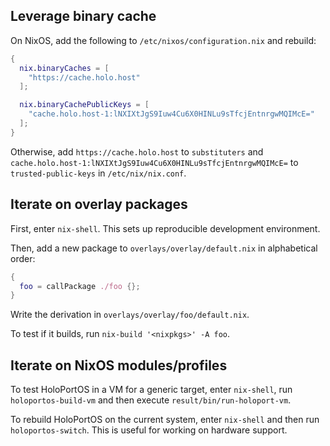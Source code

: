 ## Leverage binary cache

On NixOS, add the following to `/etc/nixos/configuration.nix` and rebuild:

```nix
{
  nix.binaryCaches = [
    "https://cache.holo.host"
  ];

  nix.binaryCachePublicKeys = [
    "cache.holo.host-1:lNXIXtJgS9Iuw4Cu6X0HINLu9sTfcjEntnrgwMQIMcE="
  ];
}
```

Otherwise, add `https://cache.holo.host` to `substituters` and
`cache.holo.host-1:lNXIXtJgS9Iuw4Cu6X0HINLu9sTfcjEntnrgwMQIMcE=` to
`trusted-public-keys` in `/etc/nix/nix.conf`.

## Iterate on overlay packages

First, enter `nix-shell`. This sets up reproducible development environment.

Then, add a new package to `overlays/overlay/default.nix` in alphabetical order:

```nix
{
  foo = callPackage ./foo {};
}
```

Write the derivation in `overlays/overlay/foo/default.nix`.

To test if it builds, run `nix-build '<nixpkgs>' -A foo`.

## Iterate on NixOS modules/profiles

To test HoloPortOS in a VM for a generic target, enter `nix-shell`, run
`holoportos-build-vm` and then execute `result/bin/run-holoport-vm`.

To rebuild HoloPortOS on the current system, enter `nix-shell` and then run
`holoportos-switch`. This is useful for working on hardware support.
